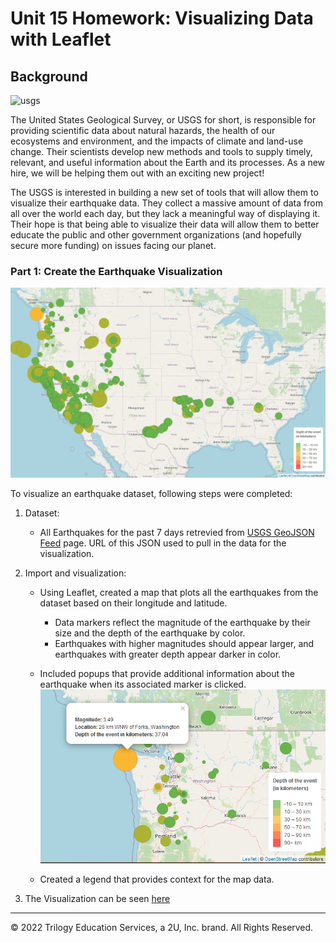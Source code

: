 # Unit 15 Homework: Visualizing Data with Leaflet

## Background

![usgs](Images/logo.png)

The United States Geological Survey, or USGS for short, is responsible for providing scientific data about natural hazards, the health of our ecosystems and environment, and the impacts of climate and land-use change. Their scientists develop new methods and tools to supply timely, relevant, and useful information about the Earth and its processes. As a new hire, we will be helping them out with an exciting new project!

The USGS is interested in building a new set of tools that will allow them to visualize their earthquake data. They collect a massive amount of data from all over the world each day, but they lack a meaningful way of displaying it. Their hope is that being able to visualize their data will allow them to better educate the public and other government organizations (and hopefully secure more funding) on issues facing our planet.


### Part 1: Create the Earthquake Visualization

![myMap](Images/result.png)

To visualize an earthquake dataset, following steps were completed:

1. Dataset: 

   * All Earthquakes for the past 7 days retrevied from [USGS GeoJSON Feed](http://earthquake.usgs.gov/earthquakes/feed/v1.0/geojson.php) page. URL of this JSON used to pull in the data for the visualization.

2. Import and visualization:  

   * Using Leaflet, created a map that plots all the earthquakes from the dataset based on their longitude and latitude.

       * Data markers reflect the magnitude of the earthquake by their size and the depth of the earthquake by color.
       * Earthquakes with higher magnitudes should appear larger, and earthquakes with greater depth appear darker in color.

   * Included popups that provide additional information about the earthquake when its associated marker is clicked.
![popup](Images/popup.png)  

   * Created a legend that provides context for the map data.

3. The Visualization can be seen [here](https://vedranagatech.github.io/leaflet-challenge/)

___
© 2022 Trilogy Education Services, a 2U, Inc. brand. All Rights Reserved.
